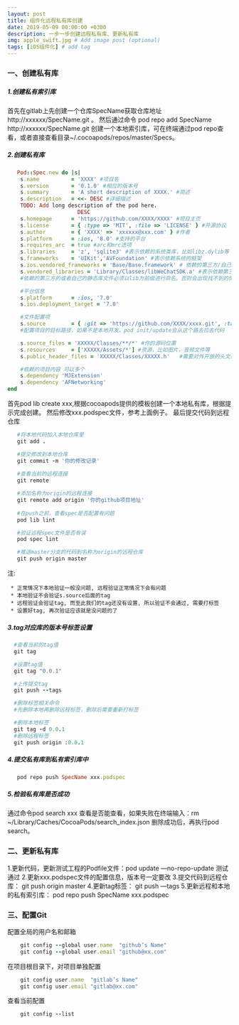 ```yaml
---
layout: post
title: 组件化远程私有库创建
date: 2019-05-09 00:00:00 +0300
description: 一步一步创建远程私有库、更新私有库
img: apple_swift.jpg # Add image post (optional)
tags: [iOS组件化] # add tag
---
```


### 一、创建私有库

##### 1.创建私有索引库
首先在gitlab上先创建一个仓库SpecName获取仓库地址 http://xxxxxx/SpecName.git 。
然后通过命令 pod repo add SpecName http://xxxxxx/SpecName.git 创建一个本地索引库，可在终端通过pod repo查看，或者直接查看目录~/.cocoapods/repos/master/Specs。

##### 2.创建私有库

```ruby
   Pod::Spec.new do |s|
    s.name          = 'XXXX' #项目名
    s.version       = '0.1.0' #相应的版本号
    s.summary       = 'A short description of XXXX.' #简述
    s.description   = <<‐ DESC #详细描述
    TODO: Add long description of the pod here.
                      DESC
    s.homepage      = 'https://github.com/XXXX/XXXX' #项目主页
    s.license       = { :type => 'MIT', :file => 'LICENSE' } #开源协议
    s.author        = { 'XXXX' => 'xxxxxx@xxx.com' } #作者
    s.platform      = :ios, '8.0' #支持的平台
    s.requires_arc  = true #arc和mrc选项
    s.libraries     = 'z', 'sqlite3' #表示依赖的系统类库，比如libz.dylib等
    s.frameworks    = 'UIKit','AVFoundation' #表示依赖系统的框架
    s.ios.vendored_frameworks = 'Base/Base.framework' # 依赖的第三方/自己的framework
    s.vendored_libraries = 'Library/Classes/libWeChatSDK.a' #表示依赖第三方/自己的静态库（比如libWeChatSDK.a）
    #依赖的第三方的或者自己的静态库文件必须以lib为前缀进行命名，否则会出现找不到的情况，这一点非常重要

    #平台信息
    s.platform      = :ios, '7.0'
    s.ios.deployment_target = '7.0'

    #文件配置项
    s.source        = { :git => 'https://github.com/XXXX/xxxx.git', :tag => s.version.to_s }
    #配置项目的目标路径，如果不是本地开发，pod init/update会从这个路去拉去代码

    s.source_files = 'XXXXX/Classes/**/*' #你的源码位置
    s.resources     = ['XXXXX/Assets/*'] #资源，比如图片，音频文件等
    s.public_header_files = 'XXXXX/Classes/XXXXX.h'   #需要对外开放的头文件

    #依赖的项目内容 可以多个
    s.dependency 'MJExtension'
    s.dependency 'AFNetworking'
end

```

首先pod lib create xxx,根据cocoapods提供的模板创建一个本地私有库，根据提示完成创建。
然后修改xxx.podspec文件，参考上面例子。
最后提交代码到远程仓库

```ruby
   #将本地代码加入本地仓库里
   git add .

   #提交修改到本地仓库
   git commit -m '你的修改记录'
   
   #查看当前的远程连接
   git remote 

   #添加名称为origin的远程连接
   git remote add origin '你的github项目地址'
   
   #在push之前，查看spec是否配置有问题
   pod lib lint

   #验证远程spec文件是否有误
   pod spec lint

   #推送master分支的代码到名称为origin的远程仓库
   git push origin master

```
 
注:

     * 正常情况下本地验证一般没问题, 远程验证正常情况下会有问题
     * 本地验证不会验证s.source后面的tag
     * 远程验证会验证tag, 而至此我们的tag还没有设置, 所以验证不会通过, 需要打标签
     * 设置好tag, 再次验证应该就是没问题的了

##### 3.tag对应库的版本号标签设置

```ruby
  #查看当前的tag值
  git tag

  #设置tag值
  git tag "0.0.1"

  #上传提交tag
  git push --tags

  #删除标签相关命令
  #先删除本地再删除远程标签，删除后需要重新打标签

  #删除本地标签
  git tag -d 0.0.1
  #删除远程标签
  git push origin :0.0.1
```

##### 4.提交私有库到私有索引库中

```ruby
   pod repo push SpecName xxx.podspec
```

##### 5.检验私有库是否成功

通过命令pod search xxx 查看是否能查看，如果失败在终端输入：rm ~/Library/Caches/CocoaPods/search_index.json 删除成功后，再执行pod search。

### 二、更新私有库

1.更新代码，更新测试工程的Podfile文件：pod update —no-repo-update 测试通过
2.更新xxx.podspec文件的配置信息，版本号一定要改
3.提交代码到远程仓库： git push origin master
4.更新tag标签： git push —tags
5.更新远程和本地的私有索引库： pod repo push SpecName xxx.podspec

### 三、配置Git

配置全局的用户名和邮箱
```ruby
    git config --global user.name  "github’s Name"
    git config --global user.email "github@xx.com"
```

在项目根目录下，对项目单独配置
```ruby
    git config user.name  "gitlab’s Name"
    git config user.email "gitlab@xx.com"
```

查看当前配置
```ruby
    git config --list
```
